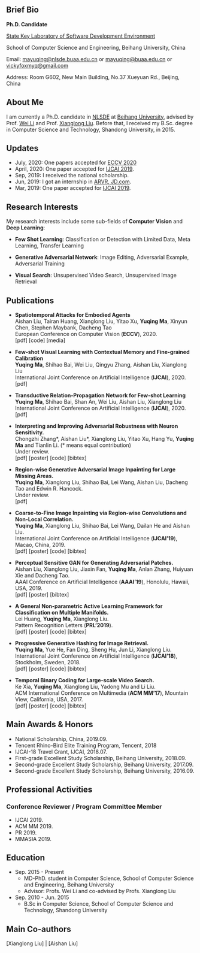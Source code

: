 ## Brief Bio
**Ph.D. Candidate**

[State Key Laboratory of Software Development Environment](http://www.nlsde.buaa.edu.cn/)

School of Computer Science and Engineering, Beihang University, China

Email: mayuqing@nlsde.buaa.edu.cn or
             mayuqing@buaa.edu.cn or
             vickyfoxmyq@gmail.com

Address: Room G602, New Main Building, No.37 Xueyuan Rd., Beijing, China

## About Me
I am currently a Ph.D. candidate in [NLSDE](http://www.nlsde.buaa.edu.cn/) at [Beihang University](https://www.buaa.edu.cn/), advised by Prof. [Wei Li](http://sites.nlsde.buaa.edu.cn/~liwei/) and Prof. [Xianglong Liu](http://sites.nlsde.buaa.edu.cn/~xlliu/). Before that, I received my B.Sc. degree in Computer Science and Technology, Shandong University, in 2015.

## Updates
* July, 2020: One papers accepted for [ECCV 2020](https://eccv2020.eu/)
* April, 2020: One paper accepted for [IJCAI 2019](https://www.ijcai20.org/).
* Sep, 2019: I received the national scholarship.
* Jun, 2019: I got an internship in [ARVR, JD.com](https://ar.jd.com/).
* Mar, 2019: One paper accepted for [IJCAI 2019](http://ijcai19.org/).

## Research Interests
My research interests include some sub-fields of **Computer Vision** and **Deep Learning**:
* **Few Shot Learning**: Classification or Detection with Limited Data, Meta Learning, Transfer Learning

* **Generative Adversarial Network**: Image Editing, Adversarial Example, Adversarial Training

* **Visual Search**: Unsupervised Video Search, Unsupervised Image Retrieval

## Publications
* **Spatiotemporal Attacks for Embodied Agents**
<br>Aishan Liu, Tairan Huang, Xianglong Liu, Yitao Xu, **Yuqing Ma**, Xinyun Chen, Stephen Maybank, Dacheng Tao
<br>European Conference on Computer Vision (**ECCV**), 2020.
<br>[pdf] [code] [media]

* **Few-shot Visual Learning with Contextual Memory and Fine-grained Calibration**
<br>**Yuqing Ma**, Shihao Bai, Wei Liu, Qingyu Zhang, Aishan Liu, Xianglong Liu
<br>International Joint Conference on Artificial Intelligence (**IJCAI**), 2020.
<br>[pdf]

* **Transductive Relation-Propagation Network for Few-shot Learning**
<br>**Yuqing Ma**, Shihao Bai, Shan An, Wei Liu, Aishan Liu, Xianglong Liu
<br>International Joint Conference on Artificial Intelligence (**IJCAI**), 2020.
<br>[pdf]

* **Interpreting and Improving Adversarial Robustness with Neuron Sensitivity.**
<br>Chongzhi Zhang*, Aishan Liu*, Xianglong Liu, Yitao Xu, Hang Yu, **Yuqing Ma** and Tianlin Li. (* means equal contribution)
<br>Under review.
<br>[pdf] [poster] [code] [bibtex]

* **Region-wise Generative Adversarial Image Inpainting for Large Missing Areas.**
<br>**Yuqing Ma**, Xianglong Liu, Shihao Bai, Lei Wang, Aishan Liu, Dacheng Tao and Edwin R. Hancock.
<br>Under review.
<br>[pdf]

* **Coarse-to-Fine Image Inpainting via Region-wise Convolutions and Non-Local Correlation.**
<br>**Yuqing Ma**, Xianglong Liu, Shihao Bai, Lei Wang, Dailan He and Aishan Liu.
<br>International Joint Conference on Artificial Intelligence (**IJCAI’19**), Macao, China, 2019.
<br>[pdf] [poster] [code] [bibtex]

* **Perceptual Sensitive GAN for Generating Adversarial Patches.**
<br>Aishan Liu, Xianglong Liu, Jiaxin Fan, **Yuqing Ma**, Anlan Zhang, Huiyuan Xie and Dacheng Tao.
<br>AAAI Conference on Artificial Intelligence (**AAAI’19**), Honolulu, Hawaii, USA, 2019.
<br>[pdf] [poster] [bibtex]

* **A General Non-parametric Active Learning Framework for Classification on Multiple Manifolds.**
<br>Lei Huang, **Yuqing Ma**, Xianglong Liu.
<br>Pattern Recognition Letters (**PRL’2019**).
<br>[pdf] [poster] [code] [bibtex]

* **Progressive Generative Hashing for Image Retrieval.**
<br>**Yuqing Ma**, Yue He, Fan Ding, Sheng Hu, Jun Li, Xianglong Liu.
<br>International Joint Conference on Artificial Intelligence (**IJCAI’18**), Stockholm, Sweden, 2018.
<br>[pdf] [poster] [code] [bibtex]

* **Temporal Binary Coding for Large-scale Video Search.**
<br>Ke Xia, **Yuqing Ma**, Xianglong Liu, Yadong Mu and Li Liu.
<br>ACM International Conference on Multimedia (**ACM MM’17**), Mountain View, California, USA, 2017.
<br>[pdf] [poster] [code] [bibtex]

## Main Awards & Honors
* National Scholarship, China, 2019.09.
* Tencent Rhino-Bird Elite Training Program, Tencent, 2018
* IJCAI-18 Travel Grant, IJCAI, 2018.07.
* First-grade Excellent Study Scholarship, Beihang University, 2018.09.
* Second-grade Excellent Study Scholarship, Beihang University, 2017.09.
* Second-grade Excellent Study Scholarship, Beihang University, 2016.09.

## Professional Activities
### Conference Reviewer / Program Committee Member
* IJCAI 2019.
* ACM MM 2019.
* PR 2019.
* MMASIA 2019.

## Education
* Sep. 2015 - Present 
  * MD-PhD. student in Computer Science, School of Computer Science and Engineering, Beihang University
  * Advisor: Profs. Wei Li and co-advised by Profs. Xianglong Liu
* Sep. 2010 - Jun. 2015
  * B.Sc in Computer Science, School of Computer Science and Technology, Shandong University

## Main Co-authors

[Xianglong Liu] | [Aishan Liu]

